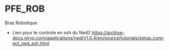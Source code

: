 # PFE_ROB
Bras Robotique

- Lien pour le controle en ssh du Ned2
  https://archive-docs.niryo.com/applications/ned/v1.0.4/en/source/tutorials/setup_connect_ned_ssh.html
